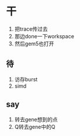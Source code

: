 # 干

1. 把trace传过去
2. 那边done一下workspace
3. 然后gem5也打开

## 待

1. 访存burst
2. simd

## say

1. 转去gene想到的点
2. Q转去gene中的Q
